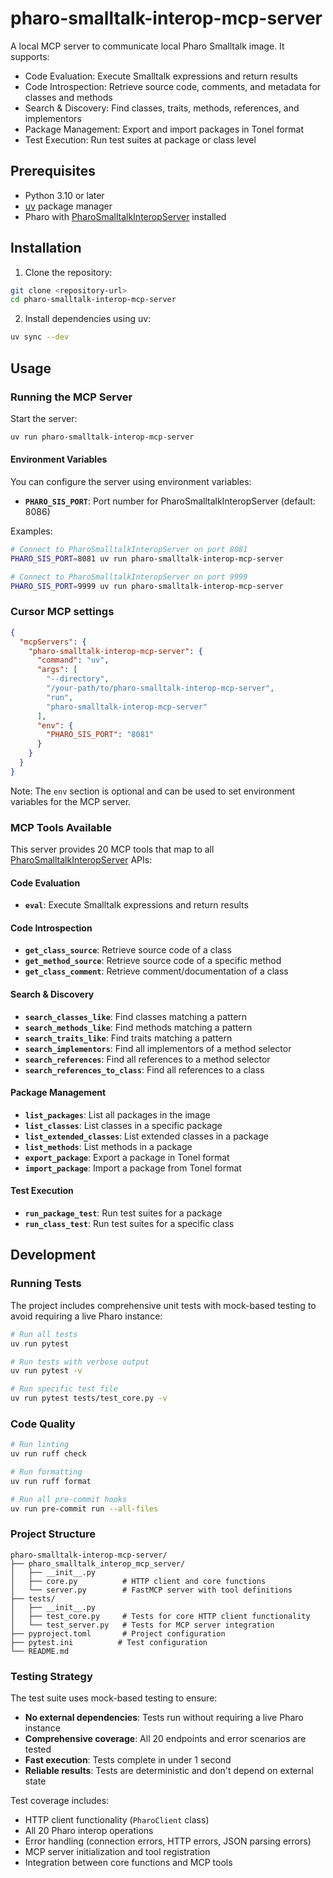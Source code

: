 # pharo-smalltalk-interop-mcp-server

A local MCP server to communicate local Pharo Smalltalk image.
It supports:

- Code Evaluation: Execute Smalltalk expressions and return results
- Code Introspection: Retrieve source code, comments, and metadata for classes and methods
- Search & Discovery: Find classes, traits, methods, references, and implementors
- Package Management: Export and import packages in Tonel format
- Test Execution: Run test suites at package or class level

## Prerequisites

- Python 3.10 or later
- [uv](https://docs.astral.sh/uv/) package manager
- Pharo with [PharoSmalltalkInteropServer](https://github.com/mumez/PharoSmalltalkInteropServer) installed

## Installation

1. Clone the repository:

```bash
git clone <repository-url>
cd pharo-smalltalk-interop-mcp-server
```

2. Install dependencies using uv:

```bash
uv sync --dev
```

## Usage

### Running the MCP Server

Start the server:

```bash
uv run pharo-smalltalk-interop-mcp-server
```

#### Environment Variables

You can configure the server using environment variables:

- **`PHARO_SIS_PORT`**: Port number for PharoSmalltalkInteropServer (default: 8086)

Examples:

```bash
# Connect to PharoSmalltalkInteropServer on port 8081
PHARO_SIS_PORT=8081 uv run pharo-smalltalk-interop-mcp-server

# Connect to PharoSmalltalkInteropServer on port 9999
PHARO_SIS_PORT=9999 uv run pharo-smalltalk-interop-mcp-server
```

### Cursor MCP settings

```json:mcp.json
{
  "mcpServers": {
    "pharo-smalltalk-interop-mcp-server": {
      "command": "uv",
      "args": [
        "--directory",
        "/your-path/to/pharo-smalltalk-interop-mcp-server",
        "run",
        "pharo-smalltalk-interop-mcp-server"
      ],
      "env": {
        "PHARO_SIS_PORT": "8081"
      }
    }
  }
}
```

Note: The `env` section is optional and can be used to set environment variables for the MCP server.

### MCP Tools Available

This server provides 20 MCP tools that map to all [PharoSmalltalkInteropServer](https://github.com/mumez/PharoSmalltalkInteropServer/blob/main/spec/openapi.json) APIs:

#### Code Evaluation

- **`eval`**: Execute Smalltalk expressions and return results

#### Code Introspection

- **`get_class_source`**: Retrieve source code of a class
- **`get_method_source`**: Retrieve source code of a specific method
- **`get_class_comment`**: Retrieve comment/documentation of a class

#### Search & Discovery

- **`search_classes_like`**: Find classes matching a pattern
- **`search_methods_like`**: Find methods matching a pattern
- **`search_traits_like`**: Find traits matching a pattern
- **`search_implementors`**: Find all implementors of a method selector
- **`search_references`**: Find all references to a method selector
- **`search_references_to_class`**: Find all references to a class

#### Package Management

- **`list_packages`**: List all packages in the image
- **`list_classes`**: List classes in a specific package
- **`list_extended_classes`**: List extended classes in a package
- **`list_methods`**: List methods in a package
- **`export_package`**: Export a package in Tonel format
- **`import_package`**: Import a package from Tonel format

#### Test Execution

- **`run_package_test`**: Run test suites for a package
- **`run_class_test`**: Run test suites for a specific class

## Development

### Running Tests

The project includes comprehensive unit tests with mock-based testing to avoid requiring a live Pharo instance:

```bash
# Run all tests
uv run pytest

# Run tests with verbose output
uv run pytest -v

# Run specific test file
uv run pytest tests/test_core.py -v
```

### Code Quality

```bash
# Run linting
uv run ruff check

# Run formatting
uv run ruff format

# Run all pre-commit hooks
uv run pre-commit run --all-files
```

### Project Structure

```
pharo-smalltalk-interop-mcp-server/
├── pharo_smalltalk_interop_mcp_server/
│   ├── __init__.py
│   ├── core.py          # HTTP client and core functions
│   └── server.py        # FastMCP server with tool definitions
├── tests/
│   ├── __init__.py
│   ├── test_core.py     # Tests for core HTTP client functionality
│   └── test_server.py   # Tests for MCP server integration
├── pyproject.toml       # Project configuration
├── pytest.ini          # Test configuration
└── README.md
```

### Testing Strategy

The test suite uses mock-based testing to ensure:

- **No external dependencies**: Tests run without requiring a live Pharo instance
- **Comprehensive coverage**: All 20 endpoints and error scenarios are tested
- **Fast execution**: Tests complete in under 1 second
- **Reliable results**: Tests are deterministic and don't depend on external state

Test coverage includes:

- HTTP client functionality (`PharoClient` class)
- All 20 Pharo interop operations
- Error handling (connection errors, HTTP errors, JSON parsing errors)
- MCP server initialization and tool registration
- Integration between core functions and MCP tools
